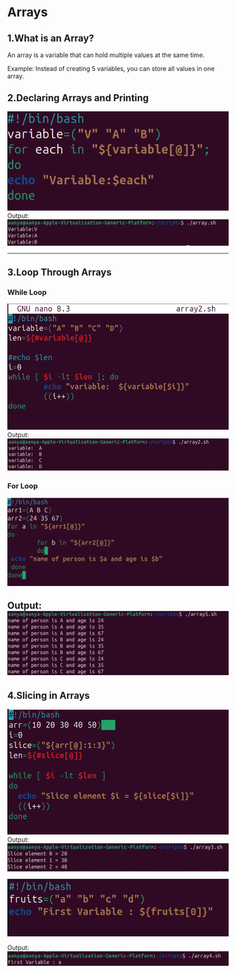 # Arrays
## 1.What is an Array?

An array is a variable that can hold multiple values at the same time.

Example: Instead of creating 5 variables, you can store all values in one array.

## 2.Declaring Arrays and Printing 
![alttext](./array1.png)
Output:
![alttext](./array1output.png)


---
## 3.Loop Through Arrays
### While Loop
![alttext](./array2.png)
Output:
![alttext](./array2output.png)
### For Loop

![alttext](./forloop.png)

Output:
![alttext](./forloopoutput.png)
---
## 4.Slicing in Arrays
![alttext](./slicingarray.png)
Output:
![alttext](./slicinarrayoutput.png)

![alttext](./slicing2array.png)

Output:
![alttext](./slicing2arrayoutput.png)